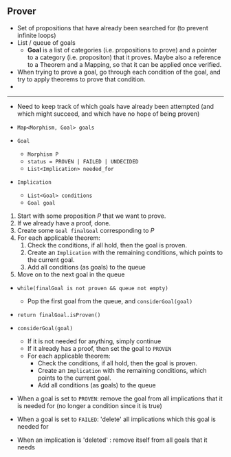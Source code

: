 ## Prover

- Set of propositions that have already been searched for (to prevent infinite loops)
- List / queue of goals
  - **Goal** is a list of categories (i.e. propositions to prove) and a pointer to a category (i.e. propositon) that it proves. Maybe also a reference to a Theorem and a Mapping, so that it can be applied once verified.
- When trying to prove a goal, go through each condition of the goal, and try to apply theorems to prove that condition.
- 



----

- Need to keep track of which goals have already been attempted (and which might succeed, and which have no hope of being proven)



- `Map<Morphism, Goal> goals`

- `Goal`
  - `Morphism P`
  - `status = PROVEN | FAILED | UNDECIDED`
  - `List<Implication> needed_for `

- `Implication`
  - `List<Goal> conditions`
  - `Goal goal`



1. Start with some proposition $P$ that we want to prove.
2. If we already have a proof, done.
3. Create some `Goal finalGoal` corresponding to $P$
4. For each applicable theorem:
   1. Check the conditions, if all hold, then the goal is proven.
   2. Create an `Implication` with the remaining conditions, which points to the current goal.
   3. Add all conditions (as goals) to the queue
5. Move on to the next goal in the queue





- `while(finalGoal is not proven && queue not empty)`

  - Pop the first goal from the queue, and `considerGoal(goal)`

- `return finalGoal.isProven()`

  

- `considerGoal(goal)`
  - If it is not needed for anything, simply continue
  - If it already has a proof, then set the goal to `PROVEN`
  - For each applicable theorem:
    - Check the conditions, if all hold, then the goal is proven.
    - Create an `Implication` with the remaining conditions, which points to the current goal.
    - Add all conditions (as goals) to the queue



- When a goal is set to `PROVEN`: remove the goal from all implications that it is needed for (no longer a condition since it is true)
- When a goal is set to `FAILED`: 'delete' all implications which this goal is needed for
- When an implication is 'deleted' : remove itself from all goals that it needs








